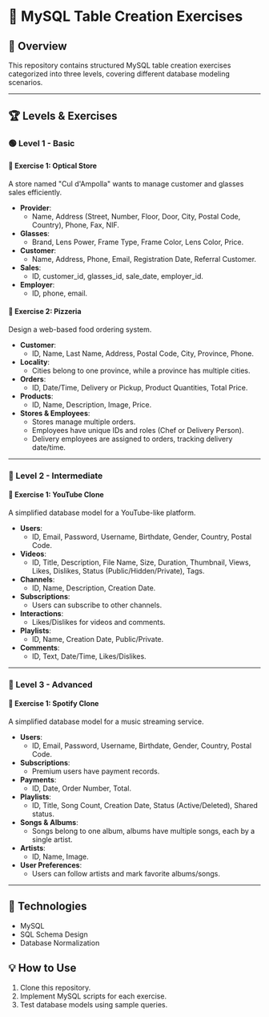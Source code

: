 # 📌 MySQL Table Creation Exercises

## 📖 Overview
This repository contains structured MySQL table creation exercises categorized into three levels, covering different database modeling scenarios.

---
## 🏆 Levels & Exercises

### 🟢 Level 1 - Basic
#### 📍 Exercise 1: Optical Store
A store named "Cul d'Ampolla" wants to manage customer and glasses sales efficiently.

- **Provider**:
  - Name, Address (Street, Number, Floor, Door, City, Postal Code, Country), Phone, Fax, NIF.
- **Glasses**:
  - Brand, Lens Power, Frame Type, Frame Color, Lens Color, Price.
- **Customer**:
  - Name, Address, Phone, Email, Registration Date, Referral Customer.
- **Sales**:
  - ID, customer_id, glasses_id, sale_date, employer_id.
- **Employer**:
  - ID, phone, email.

#### 📍 Exercise 2: Pizzeria
Design a web-based food ordering system.

- **Customer**:
  - ID, Name, Last Name, Address, Postal Code, City, Province, Phone.
- **Locality**:
  - Cities belong to one province, while a province has multiple cities.
- **Orders**:
  - ID, Date/Time, Delivery or Pickup, Product Quantities, Total Price.
- **Products**:
  - ID, Name, Description, Image, Price.
- **Stores & Employees**:
  - Stores manage multiple orders.
  - Employees have unique IDs and roles (Chef or Delivery Person).
  - Delivery employees are assigned to orders, tracking delivery date/time.

---
### 🔵 Level 2 - Intermediate
#### 📍 Exercise 1: YouTube Clone
A simplified database model for a YouTube-like platform.

- **Users**:
  - ID, Email, Password, Username, Birthdate, Gender, Country, Postal Code.
- **Videos**:
  - ID, Title, Description, File Name, Size, Duration, Thumbnail, Views, Likes, Dislikes, Status (Public/Hidden/Private), Tags.
- **Channels**:
  - ID, Name, Description, Creation Date.
- **Subscriptions**:
  - Users can subscribe to other channels.
- **Interactions**:
  - Likes/Dislikes for videos and comments.
- **Playlists**:
  - ID, Name, Creation Date, Public/Private.
- **Comments**:
  - ID, Text, Date/Time, Likes/Dislikes.

---
### 🔴 Level 3 - Advanced
#### 📍 Exercise 1: Spotify Clone
A simplified database model for a music streaming service.

- **Users**:
  - ID, Email, Password, Username, Birthdate, Gender, Country, Postal Code.
- **Subscriptions**:
  - Premium users have payment records.
- **Payments**:
  - ID, Date, Order Number, Total.
- **Playlists**:
  - ID, Title, Song Count, Creation Date, Status (Active/Deleted), Shared status.
- **Songs & Albums**:
  - Songs belong to one album, albums have multiple songs, each by a single artist.
- **Artists**:
  - ID, Name, Image.
- **User Preferences**:
  - Users can follow artists and mark favorite albums/songs.

---
## 🚀 Technologies
- MySQL
- SQL Schema Design
- Database Normalization

## 💡 How to Use
1. Clone this repository.
2. Implement MySQL scripts for each exercise.
3. Test database models using sample queries.
